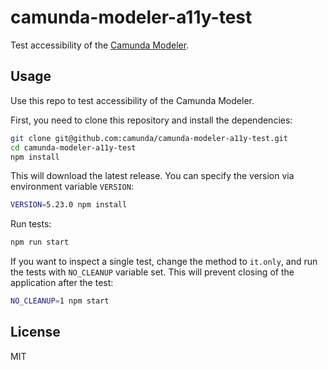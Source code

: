 # camunda-modeler-a11y-test

Test accessibility of the [Camunda Modeler](https://github.com/camunda/camunda-modeler).

## Usage

Use this repo to test accessibility of the Camunda Modeler.

First, you need to clone this repository and install the dependencies:

```sh
git clone git@github.com:camunda/camunda-modeler-a11y-test.git
cd camunda-modeler-a11y-test
npm install
```

This will download the latest release. You can specify the version via environment variable `VERSION`:

```sh
VERSION=5.23.0 npm install
```

Run tests:

```sh
npm run start
```

If you want to inspect a single test, change the method to `it.only`, and run the tests with `NO_CLEANUP` variable set. This will prevent closing of the application after the test:

```sh
NO_CLEANUP=1 npm start
```

## License

MIT
